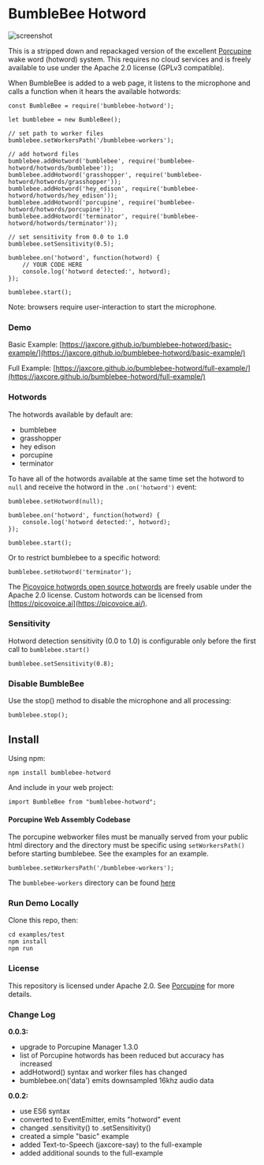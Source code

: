 # BumbleBee Hotword

![screenshot](https://raw.githubusercontent.com/jaxcore/bumblebee-hotword/master/logo.png)

This is a stripped down and repackaged version of the excellent [Porcupine](https://github.com/Picovoice/Porcupine) wake word (hotword) system. This requires no cloud services and is freely available to use under the Apache 2.0 license (GPLv3 compatible).

When BumbleBee is added to a web page, it listens to the microphone and calls a function when it hears the available hotwords:

```
const BumbleBee = require('bumblebee-hotword');

let bumblebee = new BumbleBee();

// set path to worker files
bumblebee.setWorkersPath('/bumblebee-workers');

// add hotword files
bumblebee.addHotword('bumblebee', require('bumblebee-hotword/hotwords/bumblebee'));
bumblebee.addHotword('grasshopper', require('bumblebee-hotword/hotwords/grasshopper'));
bumblebee.addHotword('hey_edison', require('bumblebee-hotword/hotwords/hey_edison'));
bumblebee.addHotword('porcupine', require('bumblebee-hotword/hotwords/porcupine'));
bumblebee.addHotword('terminator', require('bumblebee-hotword/hotwords/terminator'));

// set sensitivity from 0.0 to 1.0
bumblebee.setSensitivity(0.5);

bumblebee.on('hotword', function(hotword) {
	// YOUR CODE HERE
	console.log('hotword detected:', hotword);
});

bumblebee.start();
```

Note: browsers require user-interaction to start the microphone.

### Demo

Basic Example: [https://jaxcore.github.io/bumblebee-hotword/basic-example/](https://jaxcore.github.io/bumblebee-hotword/basic-example/)

Full Example: [https://jaxcore.github.io/bumblebee-hotword/full-example/](https://jaxcore.github.io/bumblebee-hotword/full-example/)

### Hotwords

The hotwords available by default are:

* bumblebee
* grasshopper
* hey edison
* porcupine
* terminator

To have all of the hotwords available at the same time set the hotword to `null` and receive the hotword in the `.on('hotword')` event:

```
bumblebee.setHotword(null);

bumblebee.on('hotword', function(hotword) {
	console.log('hotword detected:', hotword);
});

bumblebee.start();
```

Or to restrict bumblebee to a specific hotword:

```
bumblebee.setHotword('terminator');
```

The [Picovoice hotwords open source hotwords](https://github.com/Picovoice/Porcupine/tree/master/resources/keyword_files) are freely usable under the Apache 2.0 license.  Custom hotwords can be licensed from [https://picovoice.ai](https://picovoice.ai/).

### Sensitivity

Hotword detection sensitivity (0.0 to 1.0) is configurable only before the first call to `bumblebee.start()`

```
bumblebee.setSensitivity(0.8);
```

### Disable BumbleBee

Use the stop() method to disable the microphone and all processing:

```
bumblebee.stop();
```

## Install

Using npm:

```
npm install bumblebee-hotword
```

And include in your web project:

```
import BumbleBee from "bumblebee-hotword";
```

#### Porcupine Web Assembly Codebase

The porcupine webworker files must be manually served from your public html directory and the directory must be specific using `setWorkersPath()` before starting bumblebee.  See the examples for an example.

```
bumblebee.setWorkersPath('/bumblebee-workers');
```

The `bumblebee-workers` directory can be found [here](https://jaxcore.github.io/bumblebee-hotword/bumblebee-workers/)


### Run Demo Locally

Clone this repo, then:

```
cd examples/test
npm install
npm run
```

### License

This repository is licensed under Apache 2.0.  See [Porcupine](https://github.com/Picovoice/Porcupine) for more details.

### Change Log

**0.0.3:**

- upgrade to Porcupine Manager 1.3.0
- list of Porcupine hotwords has been reduced but accuracy has increased
- addHotword() syntax and worker files has changed
- bumblebee.on('data') emits downsampled 16khz audio data

**0.0.2:**

- use ES6 syntax
- converted to EventEmitter, emits "hotword" event
- changed .sensitivity() to .setSensitivity()
- created a simple "basic" example
- added Text-to-Speech (jaxcore-say) to the full-example
- added additional sounds to the full-example